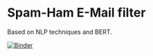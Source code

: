 # Spam-Ham E-Mail filter

Based on NLP techniques and BERT.

[![Binder](https://mybinder.org/badge_logo.svg)](https://mybinder.org/v2/gh/DavidBistron/E-Mail-Filter/HEAD?labpath=spam_ham.ipynb)
